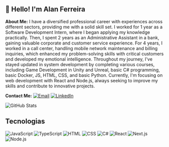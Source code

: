 ## 👋 Hello! I'm Alan Ferreira

**About Me:**
I have a diversified professional career with experiences across different sectors, providing me with a solid skill set. I worked for 1 year as a Software Development Intern, where I began applying my knowledge practically. Then, I spent 2 years as an Administrative Assistant in a bank, gaining valuable corporate and customer service experience. For 4 years, I worked in a call center, handling mobile network maintenance and billing inquiries, which enhanced my problem-solving skills with critical customers and developed my emotional intelligence. Throughout my journey, I've stayed updated in system development by completing various courses, including Game Development in Unity and Unreal, basic C# programming, basic Docker, JS, HTML, CSS, and basic Python. Currently, I'm focusing on web development with React and Node.js, always seeking to improve my skills and contribute to innovative projects.

**Contact Me:**
[![Email](https://img.shields.io/badge/Email-Alanferreira--@outlook.com-blue)](mailto:Alanferreira-@outlook.com)
[![LinkedIn](https://img.shields.io/badge/LinkedIn-devalanferreira-blue?logo=linkedin)](https://www.linkedin.com/in/devalanferreira/)

![GitHub Stats](https://github-readme-stats.vercel.app/api?username=AllanSafe&show_icons=true&theme=radical)

## Tecnologias

![JavaScript](https://img.shields.io/badge/-JavaScript-F7DF1E?logo=javascript&logoColor=black&style=flat-square)
![TypeScript](https://img.shields.io/badge/-TypeScript-007ACC?logo=typescript&logoColor=white&style=flat-square)
![HTML](https://img.shields.io/badge/-HTML5-E34F26?logo=html5&logoColor=white&style=flat-square)
![CSS](https://img.shields.io/badge/-CSS3-1572B6?logo=css3&logoColor=white&style=flat-square)
![C#](https://img.shields.io/badge/-C%23-239120?logo=c-sharp&logoColor=white&style=flat-square)
![React](https://img.shields.io/badge/-React-61DAFB?logo=react&logoColor=black&style=flat-square)
![Next.js](https://img.shields.io/badge/-Next.js-000000?logo=nextdotjs&logoColor=white&style=flat-square)
![Node.js](https://img.shields.io/badge/-Node.js-339933?logo=nodedotjs&logoColor=white&style=flat-square)


